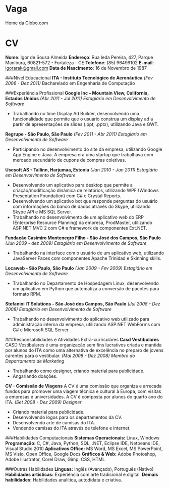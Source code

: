 Vaga
====

Home da Globo.com

CV
==

**Nome**: Igor de Sousa Almeida
**Endereço**: Rua Ieda Pereira, 427, Parque Manibura, 60821-572 - Fortaleza - CE
**Telefone**: (85) 96499102
**E-mail**: igorarak@gmail.com
**Data de Nascimento**: 16 de Novembro de 1987

###Nível Educacional
**ITA - Instituto Tecnológico de Aeronáutica**
*(Fev 2006 - Dez 2011)* 
Bacharelado em Engenharia de Computação

###Experiência Profissional
**Google Inc – Mountain View, California, Estados Unidos**
*(Abr 2011 - Jul 2011) Estagiário em Desenvolvimento de Software* 
- Trabalhando no time Display Ad Builder, desenvolvendo uma funcionalidade
que permite que o usuário construa um display ad a partir de apresentações de
slides (.ppt, .pptx), utilizando Java e GWT.

**Regrupe - São Paulo, São Paulo**
*(Fev 2011 - Abr 2011) Estagiário em Desenvolvimento de Software* 
- Participando no desenvolvimento do site da empresa, utilizando Google App
Engine e Java. A empresa era uma startup que trabalhava com mercado
secundário de cupons de compras coletivas.

**Usesoft AS - Tallinn, Harjumaa, Estonia**
*(Jan 2010 - Jan 2011) Estagiário em Desenvolvimento de Software* 
- Desenvolvendo um aplicativo para desktop que permite a criação/modificação
dinâmica de relatórios, utilizando WPF (Windows Presentation Foundation) com
C# e Crystal Reports.
- Desenvolvendo um aplicativo bot que responde perguntas do usuário com
informações do banco de dados através do Skype, utilizando Skype API e MS SQL
Server.
- Trabalhando no desenvolvimento de um aplicativo web do ERP (Enterprise
Resource Planning) da empresa, ProdMaster, utilizando ASP.NET MVC 2 com C# e
framework de componentes Ext.NET.

**Fundação Casimiro Montenegro Filho - São José dos Campos, São Paulo**
*(Jun 2009 - dez 2009) Estagiário em Desenvolvimento de Software* 
- Trabalhando na interface com o usuário de um aplicativo web, utilizando
JavaServer Faces com componentes Apache Trinidad e Skinning skills.

**Locaweb - São Paulo, São Paulo**
*(Jan 2009 - Fev 2009) Estagiário em Desenvolvimento de Software* 
- Trabalhando no Departamento de Hospedagem Linux, desenvolvendo um
aplicativo em Python que automatiza a conversão de pacotes para formato RPM.

**Stefanini IT Solutions - São José dos Campos, São Paulo**
*(Jul 2008 - Dez 2008) Estagiário em Desenvolvimento de Software* 
- Trabalhando no desenvolvimento do aplicativo web utilizado para
administração interna da empresa, utilizando ASP.NET WebForms com C# e
Microsoft SQL Server.

###Responsabilidades e Atividades Extra-curriculares
**Casd Vestibulares**
CASD Vestibulares é uma organização sem fins lucrativos criada e mantida por alunos do ITA como uma
alternativa de excelência no preparo de jovens carentes para o vestibular.
*(Mai 2008 - Dez 2008) Membro do Departamento de Marketing* 
- Trabalhando como designer, criando material para publicidade.
- Angariando doações.

**CV - Comissão de Viagens**
A CV é uma comissão que organiza e arrecada fundos para promover uma viagem técnica e cultural à
Europa, com visitas a empresas e universidades. A CV é composta por alunos do quarto ano do ITA.
*(Set 2008 - Dez 2009) Designer* 
- Criando material para publicidade.
- Desenvolvendo logos para os departamentos da CV.
- Desenvolvendo arte de camisas do ITA.
- Vendendo camisas do ITA através de telefone e internet.

###Habilidades Computacionais
**Sistemas Operacionais:** Linux, Windows
**Programação:** C, C#, Java, Python, SQL, .NET, Eclipse IDE, Netbeans IDE, Visual Studio 2010
**Aplicativos Office:** MS Word, MS Excel, MS PowerPoint, MS Visio, Open Office, Google Docs
**Gráficos & Web:** Adobe Photoshop, Adobe Illustrator, Corel Draw, Gimp, CSS, HTML

###Outras Habilidades
**Línguas:** Inglês (Avançado), Português (Nativo)
**Habilidades artísticas:** Experiência com arte tradicional e digital.
**Demais habilidades:** Habilidades analítica, autodidata e criativa.